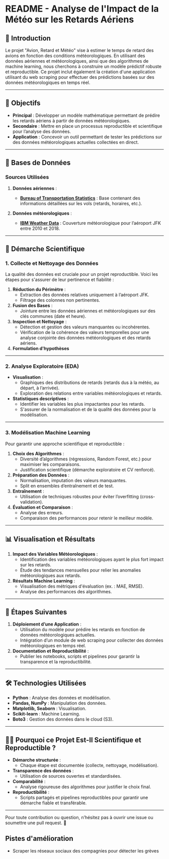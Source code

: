 # README - Analyse de l'Impact de la Météo sur les Retards Aériens

## 🌟 **Introduction**
Le projet "Avion, Retard et Météo" vise à estimer le temps de retard des avions en fonction des conditions météorologiques. En utilisant des données aériennes et météorologiques, ainsi que des algorithmes de machine learning, nous cherchons à construire un modèle prédictif robuste et reproductible. Ce projet inclut également la création d'une application utilisant du web scraping pour effectuer des prédictions basées sur des données météorologiques en temps réel.

---

## 🎯 **Objectifs**
- **Principal** : Développer un modèle mathématique permettant de prédire les retards aériens à partir de données météorologiques.
- **Secondaire** : Mettre en place un processus reproductible et scientifique pour l’analyse des données.
- **Application** : Concevoir un outil  permettant de tester les prédictions sur des données météorologiques actuelles collectées en direct.

---

## 📂 **Bases de Données**
### **Sources Utilisées**
1. **Données aériennes** :
   - **[Bureau of Transportation Statistics](https://www.transtats.bts.gov/DL_SelectFields.aspx?gnoyr_VQ=FGJ&QO_fu146_anzr=b0-gvzr)** : Base contenant des informations détaillées sur les vols (retards, horaires, etc.).

2. **Données météorologiques** :
   - **[IBM Weather Data](https://developer.ibm.com/exchanges/data/all/jfk-weather-data/)** : Couverture météorologique pour l’aéroport JFK entre 2010 et 2018.


---

## 🧪 **Démarche Scientifique**
### **1. Collecte et Nettoyage des Données**
La qualité des données est cruciale pour un projet reproductible. Voici les étapes pour s'assurer de leur pertinence et fiabilité :
1. **Réduction du Périmètre** :
   - Extraction des données relatives uniquement à l’aéroport JFK.
   - Filtrage des colonnes non pertinentes.
2. **Fusion des Bases** :
   - Jointure entre les données aériennes et météorologiques sur des clés communes (date et heure).
3. **Inspection et Nettoyage** :
   - Détection et gestion des valeurs manquantes ou incohérentes.
   - Vérification de la cohérence des valeurs temporelles pour une analyse conjointe des données météorologiques et des retards aériens.
4. **Formulation d'hypothèses**

---

### **2. Analyse Exploratoire (EDA)**
- **Visualisation** :
  - Graphiques des distributions de retards (retards dus à la météo, au départ, à l’arrivée).
  - Exploration des relations entre variables météorologiques et retards.
- **Statistiques descriptives** :
  - Identifier les variables les plus impactantes pour les retards.
  - S'assurer de la normalisation et de la qualité des données pour la modélisation.

---

### **3. Modélisation Machine Learning**
Pour garantir une approche scientifique et reproductible :
1. **Choix des Algorithmes** :
   - Diversité d’algorithmes (régressions, Random Forest, etc.) pour maximiser les comparaisons.
   - Justification scientifique (démarche exploratoire et CV renforcé).
2. **Préparation des Données** :
   - Normalisation, imputation des valeurs manquantes.
   - Split en ensembles d’entraînement et de test.
3. **Entraînement** :
   - Utilisation de techniques robustes pour éviter l’overfitting (cross-validation).
4. **Évaluation et Comparaison** :
   - Analyse des erreurs.
   - Comparaison des performances pour retenir le meilleur modèle.

---

## 📊 **Visualisation et Résultats**
1. **Impact des Variables Météorologiques** :
   - Identification des variables météorologiques ayant le plus fort impact sur les retards.
   - Étude des tendances mensuelles pour relier les anomalies météorologiques aux retards.
2. **Résultats Machine Learning** :
   - Visualisation des métriques d'évaluation (ex. : MAE, RMSE).
   - Analyse des performances des algorithmes.

---

## 🚀 **Étapes Suivantes**
1. **Déploiement d’une Application** :
   - Utilisation du modèle pour prédire les retards en fonction de données météorologiques actuelles.
   - Intégration d’un module de web scraping pour collecter des données météorologiques en temps réel.
2. **Documentation et Reproductibilité** :
   - Publier les notebooks, scripts et pipelines pour garantir la transparence et la reproductibilité.

---

## 🛠️ **Technologies Utilisées**
- **Python** : Analyse des données et modélisation.
- **Pandas, NumPy** : Manipulation des données.
- **Matplotlib, Seaborn** : Visualisation.
- **Scikit-learn** : Machine Learning.
- **Boto3** : Gestion des données dans le cloud (S3).

---

## 👨‍🔬 **Pourquoi ce Projet Est-Il Scientifique et Reproductible ?**
- **Démarche structurée** :
  - Chaque étape est documentée (collecte, nettoyage, modélisation).
- **Transparence des données** :
  - Utilisation de sources ouvertes et standardisées.
- **Comparabilité** :
  - Analyse rigoureuse des algorithmes pour justifier le choix final.
- **Reproductibilité** :
  - Scripts partagés et pipelines reproductibles pour garantir une démarche fiable et transférable.

---

Pour toute contribution ou question, n’hésitez pas à ouvrir une issue ou soumettre une pull request. 🚀


## Pistes d'amélioration
- Scraper les réseaux sociaux des compagnies pour détecter les grèves